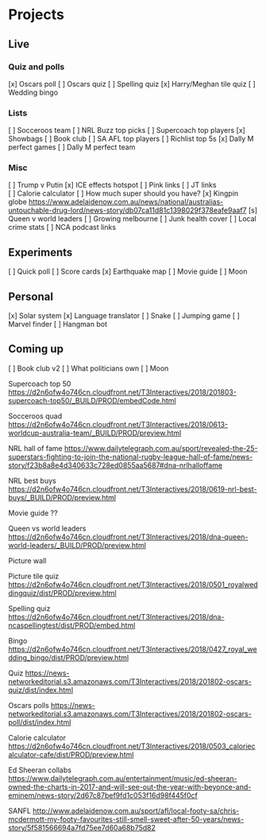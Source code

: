 # Projects

## Live

### Quiz and polls
[x] Oscars poll
[ ] Oscars quiz
[ ] Spelling quiz
[x] Harry/Meghan tile quiz
[ ] Wedding bingo


### Lists
[ ] Socceroos team
[ ] NRL Buzz top picks
[ ] Supercoach top players
[x] Showbags
[ ] Book club
[ ] SA AFL top players
[ ] Richlist top 5s
[x] Dally M perfect games
[ ] Dally M perfect team


### Misc
[ ] Trump v Putin
[x] ICE effects hotspot
[ ] Pink links
[ ] JT links       
[ ] Calorie calculator
[ ] How much super should you have?
[x] Kingpin globe
    https://www.adelaidenow.com.au/news/national/australias-untouchable-drug-lord/news-story/db07ca11d81c1398029f378eafe9aaf7
[s] Queen v world leaders
[ ] Growing melbourne
[ ] Junk health cover
[ ] Local crime stats
[ ] NCA podcast links


## Experiments
[ ] Quick poll
[ ] Score cards
[x] Earthquake map
[ ] Movie guide
[ ] Moon


## Personal
[x] Solar system
[x] Language translator
[ ] Snake
[ ] Jumping game
[ ] Marvel finder
[ ] Hangman bot


## Coming up
[ ] Book club v2
[ ] What politicians own
[ ] Moon




Supercoach top 50
https://d2n6ofw4o746cn.cloudfront.net/T3Interactives/2018/201803-supercoach-top50/_BUILD/PROD/embedCode.html

Socceroos quad
https://d2n6ofw4o746cn.cloudfront.net/T3Interactives/2018/0613-worldcup-australia-team/_BUILD/PROD/preview.html

NRL hall of fame
https://www.dailytelegraph.com.au/sport/revealed-the-25-superstars-fighting-to-join-the-national-rugby-league-hall-of-fame/news-story/f23b8a8e4d340633c728ed0855aa5687#dna-nrlhalloffame

NRL best buys
https://d2n6ofw4o746cn.cloudfront.net/T3Interactives/2018/0619-nrl-best-buys/_BUILD/PROD/preview.html

Movie guide
??

Queen vs world leaders
https://d2n6ofw4o746cn.cloudfront.net/T3Interactives/2018/dna-queen-world-leaders/_BUILD/PROD/preview.html

Picture wall

Picture tile quiz
https://d2n6ofw4o746cn.cloudfront.net/T3Interactives/2018/0501_royalweddingquiz/dist/PROD/preview.html

Spelling quiz
https://d2n6ofw4o746cn.cloudfront.net/T3Interactives/2018/dna-ncaspellingtest/dist/PROD/embed.html

Bingo
https://d2n6ofw4o746cn.cloudfront.net/T3Interactives/2018/0427_royal_wedding_bingo/dist/PROD/preview.html

Quiz
https://news-networkeditorial.s3.amazonaws.com/T3Interactives/2018/201802-oscars-quiz/dist/index.html

Oscars polls
https://news-networkeditorial.s3.amazonaws.com/T3Interactives/2018/201802-oscars-poll/dist/index.html

Calorie calculator
https://d2n6ofw4o746cn.cloudfront.net/T3Interactives/2018/0503_caloriecalculator-cafe/dist/PROD/preview.html

Ed Sheeran collabs
https://www.dailytelegraph.com.au/entertainment/music/ed-sheeran-owned-the-charts-in-2017-and-will-see-out-the-year-with-beyonce-and-eminem/news-story/2d67c87bef9fd1c053f16d98f445f0cf

SANFL
http://www.adelaidenow.com.au/sport/afl/local-footy-sa/chris-mcdermott-my-footy-favourites-still-smell-sweet-after-50-years/news-story/5f581566694a7fd75ee7d60a68b75d82


